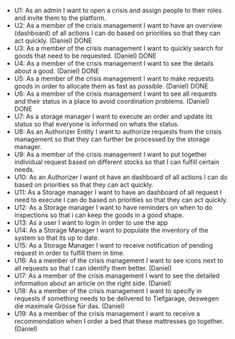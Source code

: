 - U1: As an admin I want to open a crisis and assign people to their roles and invite them to the platform.
- U2: As a member of the crisis management I want to have an overview (dashboard) of all actions I can do based on priorities so that they can act quickly. (Daniel) DONE
- U3: As a member of the crisis management I want to quickly search for goods that need to be requested. (Daniel) DONE
- U4: As a member of the crisis management I want to see the details about a good. (Daniel) DONE
- U5: As a member of the crisis management I want to make requests goods in order to allocate them as fast as possible. (Daniel) DONE
- U6: As a member of the crisis management I want to see all requests and their status in a place to avoid coordination problems. (Daniel) DONE
- U7: As a storage manager I want to execute an order and update its status so that everyone is informed on whats the status.
- U8: As an Authorizer Entity I want to authorize requests from the crisis management so that they can further be processed by the storage manager.
- U9: As a member of the crisis management I want to put together individual request based on different stocks so that I can fulfill certain needs.
- U10: As an Authorizer I want ot have an dashboard of all actions I can do based on priorities so that they can act quickly.
- U11: As a Storage manager I want to have an dashboard of all request I need to execute I can do based on priorities so that they can act quickly.
- U12: As a Storage manager I want to have reminders on when to do inspections so that i can keep the goods in a good shape.
- U13: As a user I want to login in order to use the app
- U14: As a Storage Manager I want to populate the inventory of the system so that its up to date.
- U15: As a Storage Manager I want to receive notification of pending request in order to fulfill them in time.
- U16: As a member of the crisis management I want to see icons next to all requests so that I can identify them better. (Daniel)
- U17: As a member of the crisis management I want to see the detailed information about an article on the right side. (Daniel)
- U18: As a member of the crisis management I want to specify in requests if something needs to be delivered to Tiefgarage, deswegen die maximale Grösse für das. (Daniel)
- U19: As a member of the crisis management I want to receive a recommendation when I order a bed that these mattresses go together. (Daniel)
